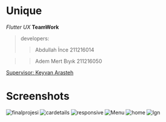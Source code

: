 # Unique

*Flutter* *UX* **TeamWork**

> developers:
> >Abdullah İnce 211216014

> >Adem Mert Bıyık 211216050




[Supervisor: Keyvan Arasteh](https://github.com/keyvanarasteh/)

# Screenshots

![finalprojesi](https://user-images.githubusercontent.com/115106425/208658557-586d95ab-ac35-4c92-8e33-1a5abf6dc691.jpg)
![cardetails](https://user-images.githubusercontent.com/115106425/213424579-22305306-c237-4885-a477-69de7090ddb3.png)
![responsive](https://user-images.githubusercontent.com/115106425/213424588-d0963d3b-55fe-4c2f-981e-b0d9daab6608.png)
![Menu](https://user-images.githubusercontent.com/115106425/213424597-f9631b1d-26a9-4a25-b62c-bed025402aab.png)
![home](https://user-images.githubusercontent.com/115106425/213424599-a74badf6-070b-43d3-95d6-aef7ba2bc033.png)
![lgn](https://user-images.githubusercontent.com/115106425/213424606-038cd51c-376a-436a-97ec-272c47c370a4.png)
